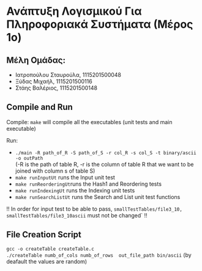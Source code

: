  # Ανάπτυξη Λογισμικού Για Πληροφοριακά Συστήματα (Μέρος 1ο)
   
 ## Μέλη Ομάδας:
 * Ιατροπούλου Σταυρούλα, 1115201500048
 * Ξύδας Μιχαήλ, 1115201500116
 * Στάης Βαλέριος, 1115201500148
                 
 

 ## Compile and Run
Compile: `make` will compile all the executables (unit tests and main executable)  

Run:
 * `./main -R path_of_R -S path_of_S -r col_R -s col_S -t binary/ascii -o outPath`  
 (-R is the path of table R, -r is the column of table R that we want to be joined with column s of table S)
 * `make runInputUt` runs the Input unit test
 * `make runReorderingUt`runs the Hash1 and Reordering tests
 * `make runIndexingUt` runs the Indexing unit tests
 * `make runSearchListUt` runs the Search and List unit test functions


!! In order for input test to be able to pass, `smallTestTables/file3_10, smallTestTables/file3_10ascii` must not be changed` !!  

 ## File Creation Script

 `gcc -o createTable createTable.c`  
 `./createTable numb_of_cols numb_of_rows  out_file_path bin/ascii` (by deafault the values are random) 
